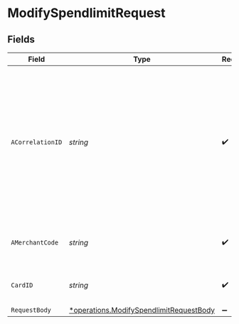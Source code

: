 # ModifySpendlimitRequest


## Fields

| Field                                                                                                                                                                       | Type                                                                                                                                                                        | Required                                                                                                                                                                    | Description                                                                                                                                                                 | Example                                                                                                                                                                     |
| --------------------------------------------------------------------------------------------------------------------------------------------------------------------------- | --------------------------------------------------------------------------------------------------------------------------------------------------------------------------- | --------------------------------------------------------------------------------------------------------------------------------------------------------------------------- | --------------------------------------------------------------------------------------------------------------------------------------------------------------------------- | --------------------------------------------------------------------------------------------------------------------------------------------------------------------------- |
| `ACorrelationID`                                                                                                                                                            | *string*                                                                                                                                                                    | :heavy_check_mark:                                                                                                                                                          | Unique, hyphen-separated alphanumeric string. We recommend the UUID algorithm, an industry standard that guarantees a high degree of uniqueness length 14 to 36 characters. | a16a1bd9-6411-48a8-aeed-94c383c481ea                                                                                                                                        |
| `AMerchantCode`                                                                                                                                                             | *string*                                                                                                                                                                    | :heavy_check_mark:                                                                                                                                                          | Unique Merchant Code provided by Ayoconnect.                                                                                                                                | AYOPOP                                                                                                                                                                      |
| `CardID`                                                                                                                                                                    | *string*                                                                                                                                                                    | :heavy_check_mark:                                                                                                                                                          | Unique Card ID returned in Issue card API                                                                                                                                   | CIXXXXXXXX                                                                                                                                                                  |
| `RequestBody`                                                                                                                                                               | [*operations.ModifySpendlimitRequestBody](../../models/operations/modifyspendlimitrequestbody.md)                                                                           | :heavy_minus_sign:                                                                                                                                                          | N/A                                                                                                                                                                         |                                                                                                                                                                             |